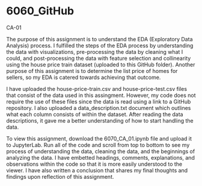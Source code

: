 # 6060_GitHub

CA-01

The purpose of this assignment is to understand the EDA (Exploratory Data Analysis) process. I fulfilled the steps of the EDA process by understanding the data with visualizations, pre-processing the data by cleaning what I could, and post-processing the data with feature selection and collinearity using the house price train dataset (uploaded to this GitHub folder). Another purpose of this assignment is to determine the list price of homes for sellers, so my EDA is catered towards achieving that outcome. 

I have uploaded the house-price-train.csv and house-price-test.csv files that consist of the data used in this assingment. However, my code does not require the use of these files since the data is read using a link to a GitHub repository. I also uploaded a data_description.txt document which outlines what each column consists of within the dataset. After reading the data descriptions, it gave me a better understanding of how to start handling the data.

To view this assignment, download the 6070_CA_01.ipynb file and upload it to JupyterLab. Run all of the code and scroll from top to bottom to see my process of understanding the data, cleaning the data, and the beginnings of analyzing the data. I have embetted headings, comments, explanations, and observations within the code so that it is more easily understood to the viewer. I have also written a conclusion that shares my final thoughts and findings upon reflection of this assignment.
